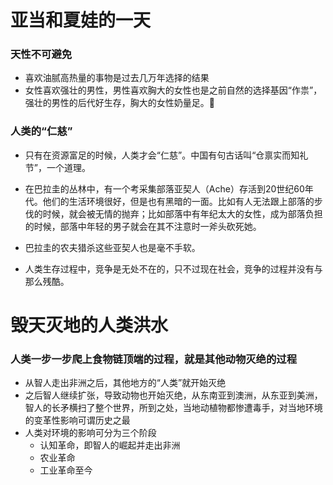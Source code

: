 # 亚当和夏娃的一天
### 天性不可避免
- 喜欢油腻高热量的事物是过去几万年选择的结果
- 女性喜欢强壮的男性，男性喜欢胸大的女性也是之前自然的选择基因“作祟”，强壮的男性的后代好生存，胸大的女性奶量足。🐶

### 人类的“仁慈”

- 只有在资源富足的时候，人类才会“仁慈”。中国有句古话叫“仓禀实而知礼节”，一个道理。

- 在巴拉圭的丛林中，有一个考采集部落亚契人（Ache）存活到20世纪60年代。他们的生活环境很好，但是也有黑暗的一面。比如有人无法跟上部落的步伐的时候，就会被无情的抛弃；比如部落中有年纪太大的女性，成为部落负担的时候，部落中年轻的男子就会在其不注意时一斧头砍死她。
- 巴拉圭的农夫猎杀这些亚契人也是毫不手软。
- 人类生存过程中，竞争是无处不在的，只不过现在社会，竞争的过程并没有与那么残酷。

# 毁天灭地的人类洪水

### 人类一步一步爬上食物链顶端的过程，就是其他动物灭绝的过程

- 从智人走出非洲之后，其他地方的“人类”就开始灭绝
- 之后智人继续扩张，导致动物也开始灭绝，从东南亚到澳洲，从东亚到美洲，智人的长矛横扫了整个世界，所到之处，当地动植物都惨遭毒手，对当地环境的变革性影响可谓历史之最
- 人类对环境的影响可分为三个阶段
    - 认知革命，即智人的崛起并走出非洲
    - 农业革命
    - 工业革命至今